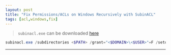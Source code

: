 ```yaml
---
layout: post
title: "Fix Permissions/ACLs on Windows Recursively with SubinACL"
tags: [acl,windows,fix]
---
```


> `subinacl.exe` can be downloaded [here](https://www.microsoft.com/en-us/download/details.aspx?id=23510)

```powershell
subinacl.exe /subdirectories <$PATH> /grant="<$DOMAIN>\<$USER>"=F /setowner="<$DOMAIN>\<$USER>"
```

---
